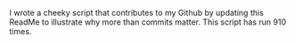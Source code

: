 I wrote a cheeky script that contributes to my Github by updating this ReadMe to illustrate why more than commits matter. This script has run 910 times.